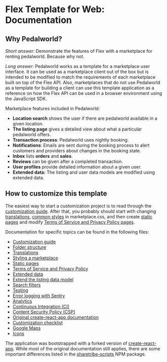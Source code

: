 # Flex Template for Web: Documentation

## Why Pedalworld?

_Short answer:_ Demonstrate the features of Flex with a marketplace for renting pedalworld. Because why
not.

_Long answer:_ Pedalworld works as a template for a marketplace user interface. It can be used as a
marketplace client out of the box but is intended to be modified to match the requirements of each
marketplace built on top of the Flex API. Also, marketplaces that do not use Pedalworld as a template
for building a client can use this template application as a reference on how the Flex API can be
used in a browser environment using the JavaScript SDK.

Marketplace features included in Pedalworld:

* **Location search** shows the user if there are pedalworld available in a given location.
* **The listing page** gives a detailed view about what a particular pedalworld offers.
* **Transaction process**: Pedalworld uses nightly booking.
* **Notifications**: Emails are sent during the booking process to alert customers and providers   about changes in the booking state.
* **Inbox** lists **orders** and **sales**.
* **Reviews** can be given after a completed transaction.
* **User profiles** provide detailed information about a given user.
* **Extended data:** The listing and user data models are modified using extended data.

## How to customize this template

The easiest way to start a customization project is to read through the
[customization guide](customization-guide.md). After that, you probably should start with changing
[translations](translations.md), [common styles](styling.md) in marketplace.css, and then create
[static pages](static-pages.md) and modify
[Terms of Service and Privacy Policy pages](terms-of-service-and-privacy-policy.md).

Documentation for specific topics can be found in the following files:

* [Customization guide](customization-guide.md)
* [Folder structure](folder-structure.md)
* [Translations](translations.md)
* [Styling a marketplace](styling.md)
* [Static pages](static-pages.md)
* [Terms of Service and Privacy Policy](terms-of-service-and-privacy-policy.md)
* [Extended data](extended-data.md)
* [Extend the listing data model](extend-listing.md)
* [Search filters](search-filters.md)
* [Testing](testing.md)
* [Error logging with Sentry](sentry.md)
* [Analytics](analytics.md)
* [Continuous Integration (CI)](ci.md)
* [Content Security Policy (CSP)](content-security-policy.md)
* [Original create-react-app documentation](https://github.com/sharetribe/create-react-app/blob/master/packages/react-scripts/template/README.md)
* [Customization checklist](customization-checklist.md)
* [Google Maps](google-maps.md)
* [Icons](icons.md)

The application was bootstrapped with a forked version of
[create-react-app](https://github.com/facebookincubator/create-react-app). While most of the
original documentation still applies, there are some important differences listed in the
[sharetribe-scripts](https://www.npmjs.com/package/sharetribe-scripts) NPM package.

